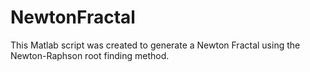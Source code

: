 # NewtonFractal
This Matlab script was created to generate a Newton Fractal using the Newton-Raphson root finding method. 
